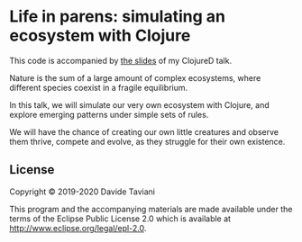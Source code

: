 # Life in parens: simulating an ecosystem with Clojure

This code is accompanied by [the slides](https://docs.google.com/presentation/d/e/2PACX-1vQqrNNCxcWHpGBT9FPJF4oqltMtq5A8KqeH4MNLv1EMvOq4DXYZ6XwAdavNQXbHLOvjwM0mKkuEIpib/pub?start=false&loop=false&delayms=60000) of my ClojureD talk.

Nature is the sum of a large amount of complex ecosystems, where different species coexist in a fragile equilibrium.

In this talk, we will simulate our very own ecosystem with Clojure, and explore emerging patterns under simple sets of rules.

We will have the chance of creating our own little creatures and observe them thrive, compete and evolve, as they struggle for their own existence.

## License

Copyright © 2019-2020 Davide Taviani

This program and the accompanying materials are made available under the terms of the Eclipse Public License 2.0 which is available at http://www.eclipse.org/legal/epl-2.0.



